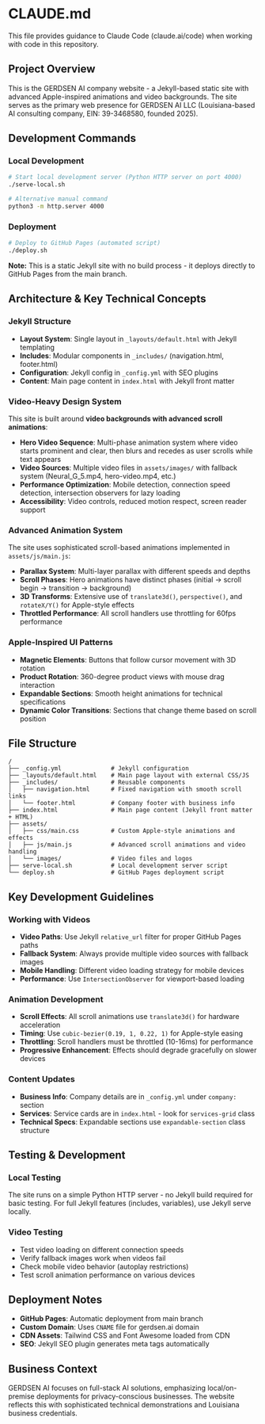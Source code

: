 # CLAUDE.md

This file provides guidance to Claude Code (claude.ai/code) when working with code in this repository.

## Project Overview

This is the GERDSEN AI company website - a Jekyll-based static site with advanced Apple-inspired animations and video backgrounds. The site serves as the primary web presence for GERDSEN AI LLC (Louisiana-based AI consulting company, EIN: 39-3468580, founded 2025).

## Development Commands

### Local Development
```bash
# Start local development server (Python HTTP server on port 4000)
./serve-local.sh

# Alternative manual command
python3 -m http.server 4000
```

### Deployment
```bash
# Deploy to GitHub Pages (automated script)
./deploy.sh
```

**Note:** This is a static Jekyll site with no build process - it deploys directly to GitHub Pages from the main branch.

## Architecture & Key Technical Concepts

### Jekyll Structure
- **Layout System**: Single layout in `_layouts/default.html` with Jekyll templating
- **Includes**: Modular components in `_includes/` (navigation.html, footer.html)  
- **Configuration**: Jekyll config in `_config.yml` with SEO plugins
- **Content**: Main page content in `index.html` with Jekyll front matter

### Video-Heavy Design System
This site is built around **video backgrounds with advanced scroll animations**:

- **Hero Video Sequence**: Multi-phase animation system where video starts prominent and clear, then blurs and recedes as user scrolls while text appears
- **Video Sources**: Multiple video files in `assets/images/` with fallback system (Neural_G_5.mp4, hero-video.mp4, etc.)
- **Performance Optimization**: Mobile detection, connection speed detection, intersection observers for lazy loading
- **Accessibility**: Video controls, reduced motion respect, screen reader support

### Advanced Animation System
The site uses sophisticated scroll-based animations implemented in `assets/js/main.js`:

- **Parallax System**: Multi-layer parallax with different speeds and depths
- **Scroll Phases**: Hero animations have distinct phases (initial → scroll begin → transition → background)  
- **3D Transforms**: Extensive use of `translate3d()`, `perspective()`, and `rotateX/Y()` for Apple-style effects
- **Throttled Performance**: All scroll handlers use throttling for 60fps performance

### Apple-Inspired UI Patterns
- **Magnetic Elements**: Buttons that follow cursor movement with 3D rotation
- **Product Rotation**: 360-degree product views with mouse drag interaction
- **Expandable Sections**: Smooth height animations for technical specifications
- **Dynamic Color Transitions**: Sections that change theme based on scroll position

## File Structure

```
/
├── _config.yml              # Jekyll configuration
├── _layouts/default.html    # Main page layout with external CSS/JS
├── _includes/               # Reusable components
│   ├── navigation.html      # Fixed navigation with smooth scroll links
│   └── footer.html          # Company footer with business info
├── index.html               # Main page content (Jekyll front matter + HTML)
├── assets/
│   ├── css/main.css         # Custom Apple-style animations and effects
│   ├── js/main.js           # Advanced scroll animations and video handling
│   └── images/              # Video files and logos
├── serve-local.sh           # Local development server script
└── deploy.sh                # GitHub Pages deployment script
```

## Key Development Guidelines

### Working with Videos
- **Video Paths**: Use Jekyll `relative_url` filter for proper GitHub Pages paths
- **Fallback System**: Always provide multiple video sources with fallback images
- **Mobile Handling**: Different video loading strategy for mobile devices
- **Performance**: Use `IntersectionObserver` for viewport-based loading

### Animation Development
- **Scroll Effects**: All scroll animations use `translate3d()` for hardware acceleration
- **Timing**: Use `cubic-bezier(0.19, 1, 0.22, 1)` for Apple-style easing
- **Throttling**: Scroll handlers must be throttled (10-16ms) for performance
- **Progressive Enhancement**: Effects should degrade gracefully on slower devices

### Content Updates
- **Business Info**: Company details are in `_config.yml` under `company:` section
- **Services**: Service cards are in `index.html` - look for `services-grid` class
- **Technical Specs**: Expandable sections use `expandable-section` class structure

## Testing & Development

### Local Testing
The site runs on a simple Python HTTP server - no Jekyll build required for basic testing. For full Jekyll features (includes, variables), use Jekyll serve locally.

### Video Testing
- Test video loading on different connection speeds
- Verify fallback images work when videos fail
- Check mobile video behavior (autoplay restrictions)
- Test scroll animation performance on various devices

## Deployment Notes

- **GitHub Pages**: Automatic deployment from main branch
- **Custom Domain**: Uses `CNAME` file for gerdsen.ai domain
- **CDN Assets**: Tailwind CSS and Font Awesome loaded from CDN
- **SEO**: Jekyll SEO plugin generates meta tags automatically

## Business Context

GERDSEN AI focuses on full-stack AI solutions, emphasizing local/on-premise deployments for privacy-conscious businesses. The website reflects this with sophisticated technical demonstrations and Louisiana business credentials.